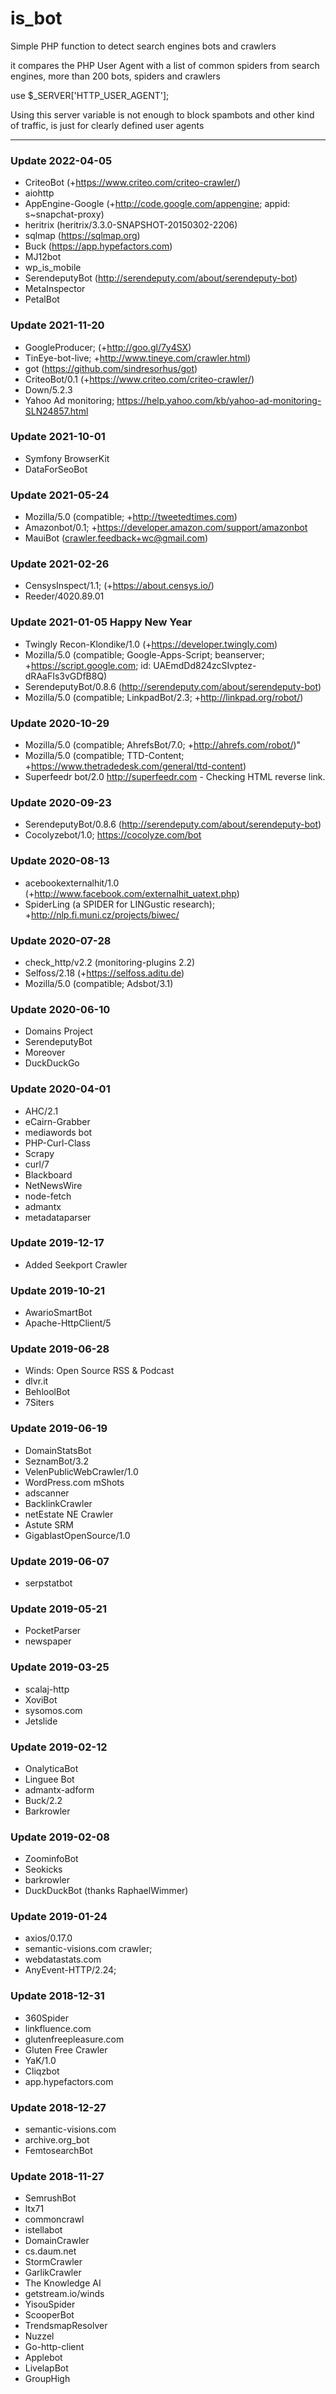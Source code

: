 # is_bot 

Simple PHP function to detect search engines bots and crawlers

it compares the PHP User Agent with a list of common spiders from search engines, more than 200 bots, spiders and crawlers

use $_SERVER['HTTP_USER_AGENT'];

Using this server variable is not enough to block spambots and other kind of traffic, is just for clearly defined user agents

* * *

### Update 2022-04-05

* CriteoBot (+https://www.criteo.com/criteo-crawler/)
* aiohttp
* AppEngine-Google (+http://code.google.com/appengine; appid: s~snapchat-proxy)
* heritrix (heritrix/3.3.0-SNAPSHOT-20150302-2206)
* sqlmap (https://sqlmap.org)
* Buck (https://app.hypefactors.com)
* MJ12bot
* wp_is_mobile
* SerendeputyBot (http://serendeputy.com/about/serendeputy-bot)
* MetaInspector
* PetalBot


### Update 2021-11-20
* GoogleProducer; (+http://goo.gl/7y4SX)
* TinEye-bot-live; +http://www.tineye.com/crawler.html)
* got (https://github.com/sindresorhus/got)
* CriteoBot/0.1 (+https://www.criteo.com/criteo-crawler/)
* Down/5.2.3
* Yahoo Ad monitoring; https://help.yahoo.com/kb/yahoo-ad-monitoring-SLN24857.html

### Update 2021-10-01

* Symfony BrowserKit
* DataForSeoBot

### Update 2021-05-24

* Mozilla/5.0 (compatible; +http://tweetedtimes.com)
* Amazonbot/0.1; +https://developer.amazon.com/support/amazonbot
* MauiBot (crawler.feedback+wc@gmail.com)

### Update 2021-02-26 

* CensysInspect/1.1; (+https://about.censys.io/)
* Reeder/4020.89.01

### Update 2021-01-05 Happy New Year

* Twingly Recon-Klondike/1.0 (+https://developer.twingly.com)
* Mozilla/5.0 (compatible; Google-Apps-Script; beanserver; +https://script.google.com; id: UAEmdDd824zcSIvptez-dRAaFIs3vGDfB8Q)
* SerendeputyBot/0.8.6 (http://serendeputy.com/about/serendeputy-bot)
* Mozilla/5.0 (compatible; LinkpadBot/2.3; +http://linkpad.org/robot/)

### Update 2020-10-29

* Mozilla/5.0 (compatible; AhrefsBot/7.0; +http://ahrefs.com/robot/)"
* Mozilla/5.0 (compatible; TTD-Content; +https://www.thetradedesk.com/general/ttd-content)
* Superfeedr bot/2.0 http://superfeedr.com - Checking HTML reverse link.

### Update 2020-09-23

* SerendeputyBot/0.8.6 (http://serendeputy.com/about/serendeputy-bot)
* Cocolyzebot/1.0; https://cocolyze.com/bot

### Update 2020-08-13

* acebookexternalhit/1.0 (+http://www.facebook.com/externalhit_uatext.php)
* SpiderLing (a SPIDER for LINGustic research); +http://nlp.fi.muni.cz/projects/biwec/

### Update 2020-07-28

* check_http/v2.2 (monitoring-plugins 2.2)
* Selfoss/2.18 (+https://selfoss.aditu.de)
* Mozilla/5.0 (compatible; Adsbot/3.1)

### Update 2020-06-10

* Domains Project
* SerendeputyBot
* Moreover
* DuckDuckGo

### Update 2020-04-01

* AHC/2.1
* eCairn-Grabber
* mediawords bot
* PHP-Curl-Class
* Scrapy
* curl/7
* Blackboard
* NetNewsWire
* node-fetch
* admantx
* metadataparser

### Update 2019-12-17

* Added Seekport Crawler

### Update 2019-10-21

* AwarioSmartBot
* Apache-HttpClient/5

### Update 2019-06-28

* Winds: Open Source RSS & Podcast
* dlvr.it
* BehloolBot
* 7Siters

### Update 2019-06-19

* DomainStatsBot
* SeznamBot/3.2
* VelenPublicWebCrawler/1.0
* WordPress.com mShots
* adscanner
* BacklinkCrawler
* netEstate NE Crawler
* Astute SRM
* GigablastOpenSource/1.0

### Update 2019-06-07

* serpstatbot

### Update 2019-05-21

* PocketParser
* newspaper

### Update 2019-03-25

* scalaj-http
* XoviBot
* sysomos.com
* Jetslide

### Update 2019-02-12

* OnalyticaBot
* Linguee Bot
* admantx-adform
* Buck/2.2
* Barkrowler

### Update 2019-02-08

* ZoominfoBot
* Seokicks
* barkrowler
* DuckDuckBot (thanks RaphaelWimmer)

### Update 2019-01-24

* axios/0.17.0
* semantic-visions.com crawler;
* webdatastats.com
* AnyEvent-HTTP/2.24;

### Update 2018-12-31

* 360Spider
* linkfluence.com
* glutenfreepleasure.com
* Gluten Free Crawler
* YaK/1.0
* Cliqzbot
* app.hypefactors.com

### Update 2018-12-27

* semantic-visions.com
* archive.org_bot
* FemtosearchBot

### Update 2018-11-27

* SemrushBot
* ltx71
* commoncrawl
* istellabot
* DomainCrawler
* cs.daum.net
* StormCrawler
* GarlikCrawler
* The Knowledge AI
* getstream.io/winds
* YisouSpider
* ScooperBot
* TrendsmapResolver
* Nuzzel
* Go-http-client
* Applebot
* LivelapBot
* GroupHigh
